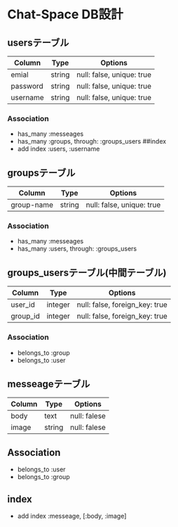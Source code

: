 # Chat-Space DB設計
## usersテーブル
|Column|Type|Options|
|------|----|-------|
|emial|string|null: false, unique: true|
|password|string|null: false, unique: true|
|username|string|null: false, unique: true|
### Association
- has_many :messeages
- has_many :groups,  through:  :groups_users
##index
- add index :users,  :username

## groupsテーブル
|Column|Type|Options|
|------|----|-------|
|group-name|string|null: false, unique: true|
### Association
- has_many :messeages
- has_many :users,  through:  :groups_users

## groups_usersテーブル(中間テーブル)
|Column|Type|Options|
|------|----|-------|
|user_id|integer|null: false, foreign_key: true|
|group_id|integer|null: false, foreign_key: true|
### Association
- belongs_to :group
- belongs_to :user

## messeageテーブル
|Column|Type|Options|
|------|----|-------|
|body|text|null: falese|
|image|string|null: falese|
## Association
- belongs_to :user
- belongs_to :group
## index
- add index :messeage,  [:body, :image]









